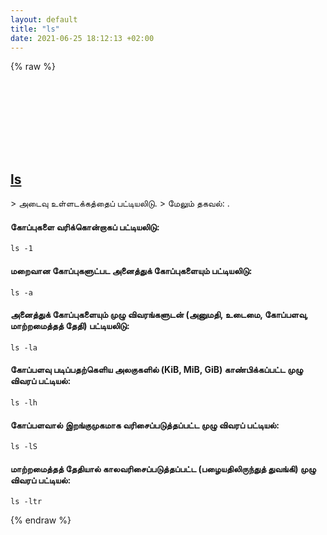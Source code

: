 ```yaml
---
layout: default
title: "ls"
date: 2021-06-25 18:12:13 +02:00
---
```

{% raw %}
<h2 id="ls">
  <a href="/ta/common/ls.html">ls</a> <a href="#ls"><svg class="icon">
    <use href="/assets/images/unicode_sprite.svg#link" />
  </svg></a>
</h2>
> அடைவு உள்ளடக்கத்தைப் பட்டியலிடு.
> மேலும் தகவல்: <https://www.gnu.org/software/coreutils/ls>.

#### கோப்புகளை வரிக்கொன்றாகப் பட்டியலிடு:
```shell
ls -1
```
#### மறைவான கோப்புகளுட்பட அனைத்துக் கோப்புகளையும் பட்டியலிடு:
```shell
ls -a
```
#### அனைத்துக் கோப்புகளையும் முழு விவரங்களுடன் (அனுமதி, உடைமை, கோப்பளவு, மாற்றமைத்தத் தேதி) பட்டியலிடு:
```shell
ls -la
```
#### கோப்பளவு படிப்பதற்கெளிய அலகுகளில் (KiB, MiB, GiB) காண்பிக்கப்பட்ட முழு விவரப் பட்டியல்:
```shell
ls -lh
```
#### கோப்பளவால் இறங்குமுகமாக வரிசைப்படுத்தப்பட்ட முழு விவரப் பட்டியல்:
```shell
ls -lS
```
#### மாற்றமைத்தத் தேதியால் காலவரிசைப்படுத்தப்பட்ட (பழையதிலிருந்துத் துவங்கி) முழு விவரப் பட்டியல்:
```shell
ls -ltr
```
{% endraw %}